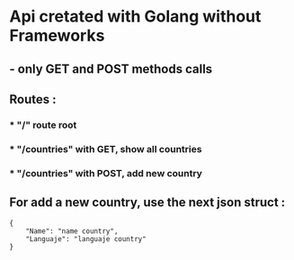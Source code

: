 # Api cretated with Golang without Frameworks

## - only GET and POST methods calls

## Routes :
### * "/" route root
### * "/countries" with GET, show all countries
### * "/countries" with POST, add new country

## For add a new country, use the next json struct :

```
{ 
    "Name": "name country",
    "Languaje": "languaje country"
}
```
